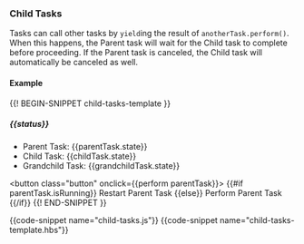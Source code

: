 <h3>Child Tasks</h3>

<p>
  Tasks can call other tasks by <code>yield</code>ing the
  result of <code>anotherTask.perform()</code>. When this happens,
  the Parent task will wait for the Child task to complete before
  proceeding. If the Parent task is canceled, the Child task will
  automatically be canceled as well.
</p>

<h4>Example</h4>

{{! BEGIN-SNIPPET child-tasks-template }}
<h5>{{status}}</h5>

<ul>
  <li>Parent Task:     {{parentTask.state}}</li>
  <li>Child Task:      {{childTask.state}}</li>
  <li>Grandchild Task: {{grandchildTask.state}}</li>
</ul>

<button class="button" onclick={{perform parentTask}}>
  {{#if parentTask.isRunning}}
    Restart Parent Task
  {{else}}
    Perform Parent Task
  {{/if}}
</button>
{{! END-SNIPPET }}

{{code-snippet name="child-tasks.js"}}
{{code-snippet name="child-tasks-template.hbs"}}

